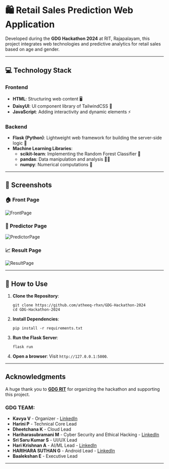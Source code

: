 # 🛍️ Retail Sales Prediction Web Application

Developed during the **GDG Hackathon 2024** at RIT, Rajapalayam, this project integrates web technologies and predictive analytics for retail sales based on age and gender.

---

## 💻 Technology Stack

### Frontend
- **HTML**: Structuring web content 🖥️
- **DaisyUI**: UI component library of TailwindCSS 🌟
- **JavaScript**: Adding interactivity and dynamic elements ⚡

### Backend
- **Flask (Python)**: Lightweight web framework for building the server-side logic 🐍
- **Machine Learning Libraries**:
  - **scikit-learn**: Implementing the Random Forest Classifier 🌳
  - **pandas**: Data manipulation and analysis 🧑‍💻
  - **numpy**: Numerical computations 🔢

---

## 📸 Screenshots

### 🏠 Front Page
![FrontPage](https://github.com/user-attachments/assets/157ef427-c007-4535-a501-5eafdeb84385)

### 🔮 Predictor Page
![PredictorPage](https://github.com/user-attachments/assets/8a7db380-9ac2-46d9-8043-20c3941130a4)

### 📈 Result Page
![ResultPage](https://github.com/user-attachments/assets/eb39ea5e-aa3f-478e-8096-c35742020e99)

---

## 🔧 How to Use

1. **Clone the Repository**:
   ```
   git clone https://github.com/atheeq-rhxn/GDG-Hackathon-2024
   cd GDG-Hackathon-2024
   ```

2. **Install Dependencies**:
   ```
   pip install -r requirements.txt
   ```

3. **Run the Flask Server**:
   ```
   flask run
   ```

4. **Open a browser**: Visit `http://127.0.0.1:5000`.

---

## Acknowledgments

A huge thank you to **[GDG RIT](https://gdg.community.dev/events/details/google-gdg-on-campus-ramco-institute-of-technology-rajapalayam-india-presents-build-with-ai/)** for organizing the hackathon and supporting this project.

### GDG TEAM:
- **Kavya V** - Organizer - [LinkedIn](https://www.linkedin.com/in/kavya-v-02u/)
- **Harini P** - Technical Core Lead
- **Dheetchana K** - Cloud Lead
- **Hariharasubramani M** - Cyber Security and Ethical Hacking - [LinkedIn](https://www.linkedin.com/in/hariharasubramani-m-b6a3b1255/)
- **Sri Saru Kumar S** - UI/UX Lead
- **Hari Krishnan A** - AI/ML Lead - [LinkedIn](https://in.linkedin.com/in/hari-krishnan-ai)
- **HARIHARA SUTHAN G** - Android Lead - [LinkedIn](https://linkedin.com/in/harihara-suthan-g-833a32269)
- **Baalekshan E** - Executive Lead

---
